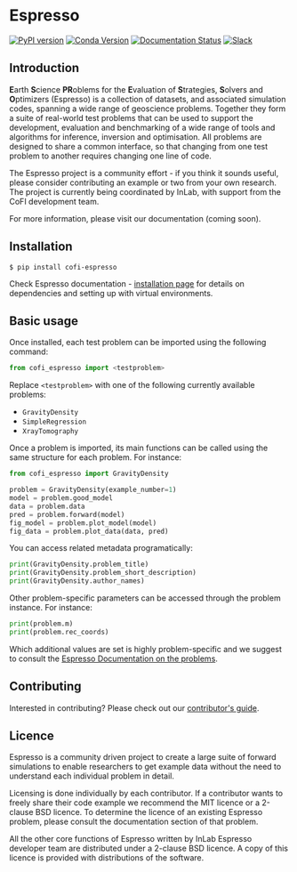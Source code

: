 # Espresso

[![PyPI version](https://img.shields.io/pypi/v/cofi-espresso?logo=pypi&style=flat-square&color=bde0fe&labelColor=f8f9fa)](https://pypi.org/project/cofi-espresso/)
[![Conda Version](https://img.shields.io/conda/vn/conda-forge/cofi-espresso.svg?logo=condaforge&style=flat-square&color=cce3de&labelColor=f8f9fa&logoColor=344e41)](https://anaconda.org/conda-forge/cofi-espresso)
[![Documentation Status](https://img.shields.io/readthedocs/cofi-espresso?logo=readthedocs&style=flat-square&color=fed9b7&labelColor=f8f9fa&logoColor=eaac8b)](https://cofi-espresso.readthedocs.io/en/latest/?badge=latest)
[![Slack](https://img.shields.io/badge/Slack-InLab_community-4A154B?logo=slack&style=flat-square&color=cdb4db&labelColor=f8f9fa&logoColor=9c89b8)](https://join.slack.com/t/inlab-community/shared_invite/zt-1ejny069z-v5ZyvP2tDjBR42OAu~TkHg)

## Introduction

**E**arth **S**cience **PR**oblems for the **E**valuation of **S**trategies, 
**S**olvers and **O**ptimizers (Espresso) is a collection of datasets, and 
associated simulation codes, spanning a wide range of geoscience problems. 
Together they form a suite of real-world test problems that can be used to 
support the development, evaluation and benchmarking of a wide range of tools
and algorithms for inference, inversion and optimisation. All problems are 
designed to share a common interface, so that changing from one test problem
to another requires changing one line of code. 

The Espresso project is a community effort - if you think it sounds useful,
please consider contributing an example or two from your own research. The project
is currently being coordinated by InLab, with support from the CoFI development
team.

For more information, please visit our documentation (coming soon).


## Installation

```console
$ pip install cofi-espresso
```

Check Espresso documentation - 
[installation page](https://cofi-espresso.readthedocs.io/en/latest/user_guide/installation.html) 
for details on dependencies and setting up with virtual environments.

## Basic usage

Once installed, each test problem can be imported using the following command:

```python
from cofi_espresso import <testproblem>
```

Replace ``<testproblem>`` with one of the following currently available problems:

- `GravityDensity`
- `SimpleRegression`
- `XrayTomography`

Once a problem is imported, its main functions can be called using the same 
structure for each problem. For instance:

```python
from cofi_espresso import GravityDensity

problem = GravityDensity(example_number=1)
model = problem.good_model
data = problem.data
pred = problem.forward(model)
fig_model = problem.plot_model(model)
fig_data = problem.plot_data(data, pred)
```

You can access related metadata programatically:

```python
print(GravityDensity.problem_title)
print(GravityDensity.problem_short_description)
print(GravityDensity.author_names)
```

Other problem-specific parameters can be accessed through the problem instance. For instance:

```python
print(problem.m)
print(problem.rec_coords)
```

Which additional values are set is highly problem-specific and we suggest to 
consult the 
[Espresso Documentation on the problems](https://cofi-espresso.readthedocs.io/en/latest/user_guide/contrib/index.html).


## Contributing

Interested in contributing? Please check out our [contributor's guide](https://cofi-espresso.readthedocs.io/en/latest/contributor_guide/ways.html).


## Licence

Espresso is a community driven project to create a large suite of forward
simulations to enable researchers to get example data without the need to 
understand each individual problem in detail.

Licensing is done individually by each contributor. If a contributor wants to freely share their code example we recommend the MIT licence or a 
2-clause BSD licence. To determine the licence of an existing Espresso
problem, please consult the documentation section of that problem.

All the other core functions of Espresso written by InLab Espresso developer
team are distributed under a 2-clause BSD licence. A copy of this licence is
provided with distributions of the software.
